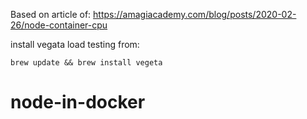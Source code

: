 Based on article of:
https://amagiacademy.com/blog/posts/2020-02-26/node-container-cpu

install vegata load testing from:
```
brew update && brew install vegeta
```
# node-in-docker
